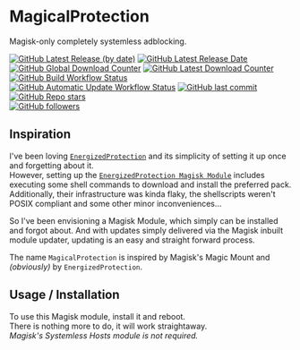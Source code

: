 # MagicalProtection
Magisk-only completely systemless adblocking.

[![GitHub Latest Release (by date)](https://img.shields.io/github/v/release/programminghoch10/MagicalProtection?label=latest&logo=github&display_name=release)](https://github.com/programminghoch10/MagicalProtection/releases/latest)
[![GitHub Latest Release Date](https://img.shields.io/github/release-date/programminghoch10/MagicalProtection?logo=github)](https://github.com/programminghoch10/MagicalProtection/releases/latest) \
[![GitHub Global Download Counter](https://img.shields.io/github/downloads/programminghoch10/MagicalProtection/total?logo=github)](https://github.com/programminghoch10/MagicalProtection/releases)
[![GitHub Latest Download Counter](https://img.shields.io/github/downloads/programminghoch10/MagicalProtection/latest/total?logo=github)](https://github.com/programminghoch10/MagicalProtection/releases/latest) \
[![GitHub Build Workflow Status](https://img.shields.io/github/actions/workflow/status/programminghoch10/MagicalProtection/build.yml?logo=github%20actions&logoColor=white)](https://github.com/programminghoch10/MagicalProtection/actions/workflows/build.yml)
[![GitHub Automatic Update Workflow Status](https://img.shields.io/github/actions/workflow/status/programminghoch10/MagicalProtection/autoupdate.yml?logo=github%20actions&logoColor=white)](https://github.com/programminghoch10/MagicalProtection/actions/workflows/autoupdate.yml)
[![GitHub last commit](https://img.shields.io/github/last-commit/programminghoch10/MagicalProtection?logo=git&logoColor=white)](https://github.com/programminghoch10/MagicalProtection/commits/main) \
[![GitHub Repo stars](https://img.shields.io/github/stars/programminghoch10/MagicalProtection?style=social)](https://github.com/programminghoch10/MagicalProtection/stargazers) \
[![GitHub followers](https://img.shields.io/github/followers/programminghoch10?style=social)](https://github.com/programminghoch10)

## Inspiration

I've been loving
[`EnergizedProtection`](https://github.com/EnergizedProtection)
and its simplicity of setting it up once
and forgetting about it.  
However, setting up the
[`EnergizedProtection Magisk Module`](https://github.com/Magisk-Modules-Repo/energizedprotection)
includes executing some shell commands
to download and install the preferred pack.
Additionally, 
their infrastructure was kinda flaky, 
the shellscripts weren't POSIX compliant 
and some other minor inconveniences...

So I've been envisioning a Magisk Module,
which simply can be installed and forgot about.
And with updates simply delivered
via the Magisk inbuilt module updater,
updating is an easy and straight forward process.

The name `MagicalProtection` is inspired by
Magisk's Magic Mount 
and _(obviously)_ by `EnergizedProtection`.

## Usage / Installation

To use this Magisk module, install it and reboot.  
There is nothing more to do, it will work straightaway.  
_Magisk's Systemless Hosts module is not required._
